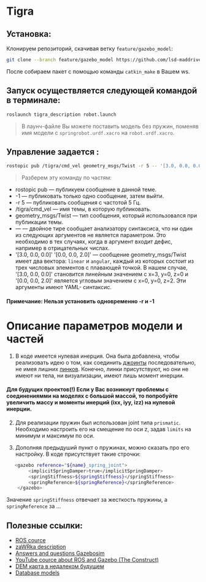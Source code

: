 # Tigra

## Установка:

Клонируем репозиторий, скачивая ветку `feature/gazebo_model`: 

```bash
git clone --branch feature/gazebo_model https://github.com/lsd-maddrive/tigra-project.git
```
После собираем пакет с помощью команды `catkin_make` в Вашем ws.

## Запуск осуществляется следующей командой в терминале:

```bash
roslaunch tigra_description robot.launch
```

> В лаунч-файле Вы можете поставить модель без пружин, поменяв имя модели с `springrobot.urdf.xacro` на `robot.urdf.xacro`.

## Управление задается : 

```bash
rostopic pub /tigra/cmd_vel geometry_msgs/Twist -r 5 -- '[3.0, 0.0, 0.0]' '[0.0, 0.0, 2.0]'
```
>  Разберем эту команду по частям:

- rostopic pub — публикуем сообщение в данной теме.
- -1 — публиковать только одно сообщение, затем выйти.
- -r 5 — публиковать сообщения с частотой 5 Гц.
- /tigra/cmd_vel — имя темы, в которую публиковать.
- geometry_msgs/Twist — тип сообщения, который использовался при публикации темы.
- — — двойное тире сообщает анализатору синтаксиса, что ни один из следующих аргументов не является параметром. Это необходимо в тех случаях, когда в аргумент входит дефис, например в отрицательных числах.
- '[3.0, 0.0, 0.0]' '[0.0, 0.0, 2.0]' — сообщение geometry_msgs/Twist имеет два вектора: `linear` и `angular`, каждый из которых состоит из трех числовых элементов c плавающей точкой. В нашем случае, '[3.0, 0.0, 0.0]' становится линейным значением с x=3, y=0, z=0 и '[0.0, 0.0, 2.0]' является угловым значением с x=0, y=0, z=2. Эти аргументы имеют YAML- синтаксис.

#### Примечание: Нельзя установить одновременно -r и -1

# Описание параметров модели и частей

1. В коде имеется нулевая инерция. Она была добавлена, чтобы реализовать идею о том, как соединить [джоинты](http://wiki.ros.org/urdf/XML/joint) последовательно, не имея лишних [линков](http://wiki.ros.org/urdf/XML/link). Конечно, линки присутствуют, но они не имеют ни тела, ни визуализации, имеют лишь момент инерции.

#### Для будущих проектов(!) Если у Вас возникнут проблемы с соединениямми на моделях с большой массой, то попробуйте увеличить массу и моменты инерций (ixx, iyy, izz) на нулевой инерции.

2. Для реализации пружин был использован joint типа `prismatic`. Необходимо настроить его на смещение по оси z, задав `limits` на минимум и максимум по оси. 

3. Дополняя предыдуший пункт о пружинах, можно сказать про его настройку. В коде присутствует такие строчки: 

```bash
   <gazebo reference="${name}_spring_joint">
    	<implicitSpringDamper>true</implicitSpringDamper>
    	<springStiffness>${springStiffness}</springStiffness>
    	<springReference>${springReference}</springReference>
    </gazebo>
```
Значение `springStiffness` отвечает за жесткость пружины, а `springReference` за ...

## Полезные ссылки:

- [ROS cource](https://github.com/KaiL4eK/ros_course)
- [zaWRka description](https://github.com/lsd-maddrive/zaWRka-project/tree/develop/wr8_description)
- [Answers and questions Gazebosim](https://answers.gazebosim.org/questions/)
- [YouTube cource about ROS and Gazebo (The Construct)](https://www.youtube.com/channel/UCt6Lag-vv25fTX3e11mVY1Q)
- [DEM карта в недалеком будущем](http://gazebosim.org/tutorials/?tut=dem)
- [Database models](https://github.com/osrf/gazebo_models)

